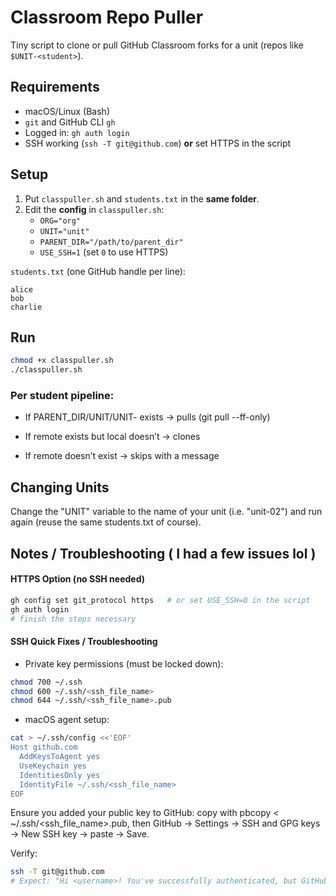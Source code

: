 # Classroom Repo Puller

Tiny script to clone or pull GitHub Classroom forks for a unit (repos like `$UNIT-<student>`).

## Requirements
- macOS/Linux (Bash)
- `git` and GitHub CLI `gh`
- Logged in: `gh auth login`
- SSH working (`ssh -T git@github.com`) **or** set HTTPS in the script

## Setup
1. Put `classpuller.sh` and `students.txt` in the **same folder**.
2. Edit the **config** in `classpuller.sh`:
   - `ORG="org"`
   - `UNIT="unit"`
   - `PARENT_DIR="/path/to/parent_dir"`
   - `USE_SSH=1` (set `0` to use HTTPS)

`students.txt` (one GitHub handle per line):
```text
alice
bob
charlie
```

## Run
```bash
chmod +x classpuller.sh
./classpuller.sh
```
### Per student pipeline:

- If PARENT_DIR/UNIT/UNIT-<user> exists → pulls (git pull --ff-only)

- If remote exists but local doesn’t → clones

- If remote doesn’t exist → skips with a message

## Changing Units
Change the "UNIT" variable to the name of your unit (i.e. "unit-02") and run again (reuse the same students.txt of course).

## Notes / Troubleshooting ( I had a few issues lol )
#### HTTPS Option (no SSH needed)

```bash
gh config set git_protocol https   # or set USE_SSH=0 in the script
gh auth login
# finish the steps necessary
```
#### SSH Quick Fixes / Troubleshooting
- Private key permissions (must be locked down):

```bash
chmod 700 ~/.ssh
chmod 600 ~/.ssh/<ssh_file_name>
chmod 644 ~/.ssh/<ssh_file_name>.pub
``` 
- macOS agent setup:

```bash
cat > ~/.ssh/config <<'EOF'
Host github.com
  AddKeysToAgent yes
  UseKeychain yes
  IdentitiesOnly yes
  IdentityFile ~/.ssh/<ssh_file_name>
EOF
```
Ensure you added your public key to GitHub: copy with pbcopy < ~/.ssh/<ssh_file_name>.pub, then GitHub → Settings → SSH and GPG keys → New SSH key → paste → Save.

Verify:

```bash
ssh -T git@github.com
# Expect: "Hi <username>! You've successfully authenticated, but GitHub does not provide shell access."
```
